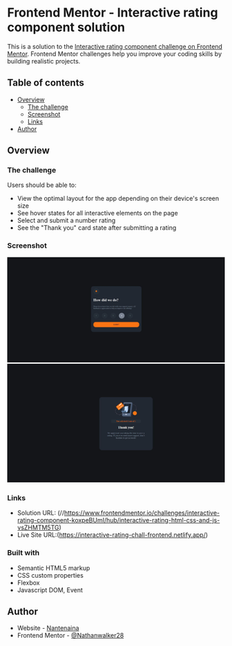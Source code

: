 # Frontend Mentor - Interactive rating component solution

This is a solution to the [Interactive rating component challenge on Frontend Mentor](https://www.frontendmentor.io/challenges/interactive-rating-component-koxpeBUmI). Frontend Mentor challenges help you improve your coding skills by building realistic projects. 

## Table of contents

- [Overview](#overview)
  - [The challenge](#the-challenge)
  - [Screenshot](#screenshot)
  - [Links](#links)
- [Author](#author)



## Overview

### The challenge

Users should be able to:

- View the optimal layout for the app depending on their device's screen size
- See hover states for all interactive elements on the page
- Select and submit a number rating
- See the "Thank you" card state after submitting a rating

### Screenshot

![](./images/Capture.JPG)
![](./images/Capture2.JPG)



### Links

- Solution URL: (//https://www.frontendmentor.io/challenges/interactive-rating-component-koxpeBUmI/hub/interactive-rating-html-css-and-js-vsZHMTM5TG)
- Live Site URL:(https://interactive-rating-chall-frontend.netlify.app/)



### Built with

- Semantic HTML5 markup
- CSS custom properties
- Flexbox
- Javascript DOM, Event



## Author

- Website - [Nantenaina](https://interactive-rating-chall-frontend.netlify.app/)
- Frontend Mentor - [@Nathanwalker28](https://www.frontendmentor.io/profile/Nathanwalker28)



